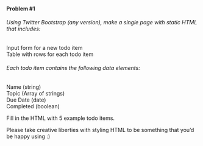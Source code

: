 #### Problem #1

###### Using Twitter Bootstrap (any version), make a single page with static HTML that includes:
Input form for a new todo item  
Table with rows for each todo item

###### Each todo item contains the following data elements:
Name (string)  
Topic (Array of strings)  
Due Date (date)  
Completed (boolean)  

Fill in the HTML with 5 example todo items.

Please take creative liberties with styling HTML to be something that you’d be happy using :)
